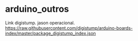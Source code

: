 # arduino_outros
Link digistump. jason operacional.
https://raw.githubusercontent.com/digistump/arduino-boards-index/master/package_digistump_index.json
